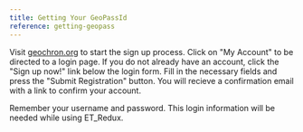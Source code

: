 ```yaml
---
title: Getting Your GeoPassId
reference: getting-geopass
---
```


Visit [geochron.org](http://www.geochron.org/) to start the sign up process. Click on "My Account" to be directed to a login page. If you do not already have an account, click the "Sign up now!" link below the login form. Fill in the necessary fields and press the "Submit Registration" button. You will recieve a confirmation email with a link to confirm your account.

Remember your username and password. This login information will be needed while using ET_Redux.
